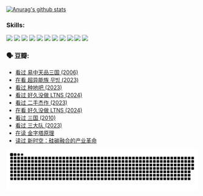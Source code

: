 
[![Anurag's github stats](https://github-readme-stats.vercel.app/api?username=w940853815)](https://github.com/anuraghazra/github-readme-stats)

### Skills:

<code><img height="32" src="https://cdn.jsdelivr.net/npm/simple-icons@v5/icons/python.svg"></code>
<code><img height="32" src="https://cdn.jsdelivr.net/npm/simple-icons@v5/icons/javascript.svg"></code>
<code><img height="32" src="https://cdn.jsdelivr.net/npm/simple-icons@v5/icons/django.svg"></code>
<code><img height="32" src="https://cdn.jsdelivr.net/npm/simple-icons@v5/icons/flask.svg"></code>
<code><img height="32" src="https://cdn.jsdelivr.net/npm/simple-icons@v5/icons/vuetify.svg"></code>
<code><img height="32" src="https://cdn.jsdelivr.net/npm/simple-icons@v5/icons/git.svg"></code>
<code><img height="32" src="https://cdn.jsdelivr.net/npm/simple-icons@v5/icons/docker.svg"></code>
<code><img height="32" src="https://cdn.jsdelivr.net/npm/simple-icons@v5/icons/postgresql.svg"></code>
<code><img height="32" src="https://cdn.jsdelivr.net/npm/simple-icons@v5/icons/elasticsearch.svg"></code>
<code><img height="32" src="https://cdn.jsdelivr.net/npm/simple-icons@v5/icons/macos.svg"></code>
<code><img height="32" src="https://cdn.jsdelivr.net/npm/simple-icons@v5/icons/linux.svg"></code>

### 🗣 豆瓣:

<!-- DOUBAN-ACTIVITIES:START -->
- [看过 易中天品三国‎ (2006)](https://www.douban.com/people/136069238/status/4529910812/?_i=08676163)
- [在看 超异能族 무빙‎ (2023)](https://www.douban.com/people/136069238/status/4527291077/?_i=08676163)
- [看过 种地吧‎ (2023)](https://www.douban.com/people/136069238/status/4527289637/?_i=08676163)
- [看过 好久没做 LTNS‎ (2024)](https://www.douban.com/people/136069238/status/4527289515/?_i=08676163)
- [看过 二手杰作‎ (2023)](https://www.douban.com/people/136069238/status/4522502716/?_i=08676163)
- [在看 好久没做 LTNS‎ (2024)](https://www.douban.com/people/136069238/status/4521969883/?_i=08676163)
- [看过 三国‎ (2010)](https://www.douban.com/people/136069238/status/4521634661/?_i=08676163)
- [看过 三大队‎ (2023)](https://www.douban.com/people/136069238/status/4510323325/?_i=08676163)
- [在读 金字塔原理](https://www.douban.com/people/136069238/status/4507497587/?_i=08676163)
- [读过 新时空：硅碳融合的产业革命](https://www.douban.com/people/136069238/status/4506659177/?_i=08676163)
<!-- DOUBAN-ACTIVITIES:END -->


![Snake animation](https://raw.githubusercontent.com/w940853815/w940853815/output/github-contribution-grid-snake.svg)

<!--
**w940853815/w940853815** is a ✨ _special_ ✨ repository because its `README.md` (this file) appears on your GitHub profile.

Here are some ideas to get you started:

- 🔭 I’m currently working on ...
- 🌱 I’m currently learning ...
- 👯 I’m looking to collaborate on ...
- 🤔 I’m looking for help with ...
- 💬 Ask me about ...
- 📫 How to reach me: ...
- 😄 Pronouns: ...
- ⚡ Fun fact: ...
-->
